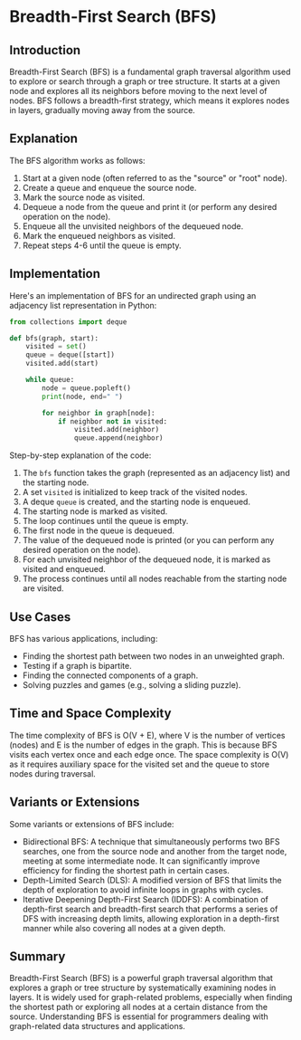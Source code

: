 # Breadth-First Search (BFS)

## Introduction

Breadth-First Search (BFS) is a fundamental graph traversal algorithm used to explore or search through a graph or tree structure. It starts at a given node and explores all its neighbors before moving to the next level of nodes. BFS follows a breadth-first strategy, which means it explores nodes in layers, gradually moving away from the source.

## Explanation

The BFS algorithm works as follows:

1. Start at a given node (often referred to as the "source" or "root" node).
2. Create a queue and enqueue the source node.
3. Mark the source node as visited.
4. Dequeue a node from the queue and print it (or perform any desired operation on the node).
5. Enqueue all the unvisited neighbors of the dequeued node.
6. Mark the enqueued neighbors as visited.
7. Repeat steps 4-6 until the queue is empty.

## Implementation

Here's an implementation of BFS for an undirected graph using an adjacency list representation in Python:

```python
from collections import deque

def bfs(graph, start):
    visited = set()
    queue = deque([start])
    visited.add(start)

    while queue:
        node = queue.popleft()
        print(node, end=" ")

        for neighbor in graph[node]:
            if neighbor not in visited:
                visited.add(neighbor)
                queue.append(neighbor)
```

Step-by-step explanation of the code:

1. The `bfs` function takes the graph (represented as an adjacency list) and the starting node.
2. A set `visited` is initialized to keep track of the visited nodes.
3. A deque `queue` is created, and the starting node is enqueued.
4. The starting node is marked as visited.
5. The loop continues until the queue is empty.
6. The first node in the queue is dequeued.
7. The value of the dequeued node is printed (or you can perform any desired operation on the node).
8. For each unvisited neighbor of the dequeued node, it is marked as visited and enqueued.
9. The process continues until all nodes reachable from the starting node are visited.

## Use Cases

BFS has various applications, including:

- Finding the shortest path between two nodes in an unweighted graph.
- Testing if a graph is bipartite.
- Finding the connected components of a graph.
- Solving puzzles and games (e.g., solving a sliding puzzle).

## Time and Space Complexity

The time complexity of BFS is O(V + E), where V is the number of vertices (nodes) and E is the number of edges in the graph. This is because BFS visits each vertex once and each edge once. The space complexity is O(V) as it requires auxiliary space for the visited set and the queue to store nodes during traversal.

## Variants or Extensions

Some variants or extensions of BFS include:

- Bidirectional BFS: A technique that simultaneously performs two BFS searches, one from the source node and another from the target node, meeting at some intermediate node. It can significantly improve efficiency for finding the shortest path in certain cases.
- Depth-Limited Search (DLS): A modified version of BFS that limits the depth of exploration to avoid infinite loops in graphs with cycles.
- Iterative Deepening Depth-First Search (IDDFS): A combination of depth-first search and breadth-first search that performs a series of DFS with increasing depth limits, allowing exploration in a depth-first manner while also covering all nodes at a given depth.

## Summary

Breadth-First Search (BFS) is a powerful graph traversal algorithm that explores a graph or tree structure by systematically examining nodes in layers. It is widely used for graph-related problems, especially when finding the shortest path or exploring all nodes at a certain distance from the source. Understanding BFS is essential for programmers dealing with graph-related data structures and applications.
